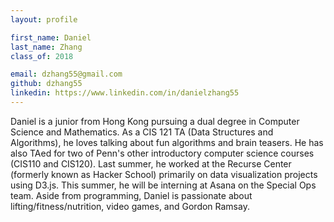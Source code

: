```yaml
---
layout: profile

first_name: Daniel
last_name: Zhang
class_of: 2018

email: dzhang55@gmail.com
github: dzhang55
linkedin: https://www.linkedin.com/in/danielzhang55
---
```


Daniel is a junior from Hong Kong pursuing a dual degree in Computer Science and Mathematics. As a CIS 121 TA (Data Structures and Algorithms), he loves talking about fun algorithms and brain teasers. He has also TAed for two of Penn's other introductory computer science courses (CIS110 and CIS120). Last summer, he worked at the Recurse Center (formerly known as Hacker School) primarily on data visualization projects using D3.js. This summer, he will be interning at Asana on the Special Ops team. Aside from programming, Daniel is passionate about lifting/fitness/nutrition, video games, and Gordon Ramsay.